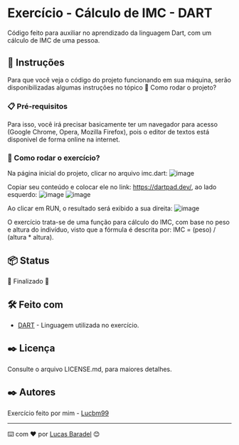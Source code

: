 # Exercício - Cálculo de IMC - DART

Código feito para auxiliar no aprendizado da linguagem Dart, com um cálculo de IMC de uma pessoa.

## 🚀 Instruções 
Para que você veja o código do projeto funcionando em sua máquina, serão disponibilizadas algumas instruções no tópico 🔧 Como rodar o projeto? 

### 📋 Pré-requisitos
Para isso, você irá precisar basicamente ter um navegador para acesso (Google Chrome, Opera, Mozilla Firefox), pois o editor de textos está disponivel de forma online na internet.


### 🔧 Como rodar o exercício? 

Na página inicial do projeto, clicar no arquivo imc.dart: 
![image](https://user-images.githubusercontent.com/45500959/111053966-49c31c00-8447-11eb-8dca-88337523df95.png)


Copiar seu conteúdo e colocar ele no link: https://dartpad.dev/, ao lado esquerdo: 
![image](https://user-images.githubusercontent.com/45500959/111053971-52b3ed80-8447-11eb-9c92-be0845154a33.png)
![image](https://user-images.githubusercontent.com/45500959/111053979-5e071900-8447-11eb-898d-5b924e8b4138.png)

Ao clicar em RUN, o resultado será exibido a sua direita: 
![image](https://user-images.githubusercontent.com/45500959/111054003-ac1c1c80-8447-11eb-999b-c152c109a308.png)


O exercício trata-se de uma função para cálculo do IMC, com base no peso e altura do indivíduo, visto que a fórmula é descrita por: 
IMC = (peso) / (altura * altura).


## 📦 Status
🚧  Finalizado 🚧

## 🛠️ Feito com
* [DART](https://dart.dev/) - Linguagem utilizada no exercício.


## ✒️ Licença 
Consulte o arquivo LICENSE.md, para maiores detalhes.

## ✒️ Autores
Exercício feito por mim - [Lucbm99](https://github.com/Lucbm99)


---
⌨️ com ❤️ por [Lucas Baradel](https://github.com/Lucbm99) 😊
